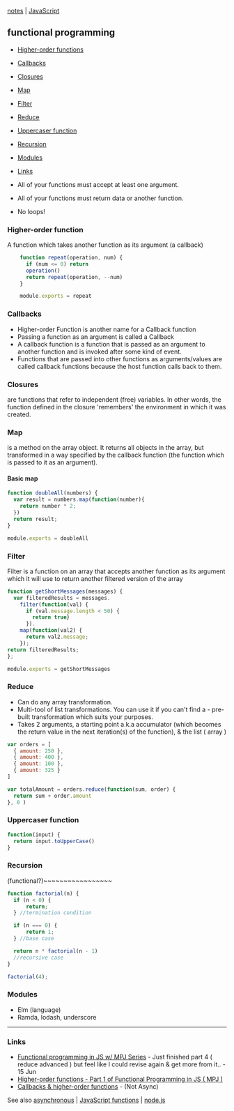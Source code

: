 [notes](index.md) | [JavaScript](javascript/index.md)

## functional programming
- [Higher-order functions](#higher-order-functions)
- [Callbacks](#callbacks)
- [Closures](#closures)
- [Map](#map)
- [Filter](#filter)
- [Reduce](#reduce)
- [Uppercaser function](#uppercaser-function)
- [Recursion](#recursion)
- [Modules](#modules)
- [Links](#links)


-  All of your functions must accept at least one argument.
-  All of your functions must return data or another function.
-  No loops!


### Higher-order function
A function which takes another function as its argument (a callback)

```javascript
    function repeat(operation, num) {
      if (num <= 0) return
      operation()
      return repeat(operation, --num)
    }

    module.exports = repeat
```

### Callbacks
- Higher-order Function is another name for a Callback function
- Passing a function as an argument is called a Callback
- A callback function is a function that is passed as an argument to another function and is invoked after some kind of event.
- Functions that are passed into other functions as arguments/values are called callback functions because the host function calls back to them.

### Closures
are functions that refer to independent (free) variables. In other words, the function defined in the closure 'remembers' the environment in which it was created.

### Map
is a method on the array object. It returns all objects in the array, but transformed in a way specified by the callback function (the function which is passed to it as an argument).

#### Basic map
```javascript
function doubleAll(numbers) {
  var result = numbers.map(function(number){
    return number * 2;
  })
  return result;
}

module.exports = doubleAll
```

### Filter
Filter is a function on an array that accepts another function as its argument which it will use to return another filtered version of the array

```javascript
function getShortMessages(messages) {
  var filteredResults = messages.
    filter(function(val) {
      if (val.message.length < 50) {
        return true}
      }).
    map(function(val2) {
      return val2.message;
    });
return filteredResults;  
};

module.exports = getShortMessages
```

### Reduce
- Can do any array transformation.
- Multi-tool of list transformations. You can use it if you can't find a - pre-built transformation which suits your purposes.
- Takes 2 arguments, a starting point a.k.a accumulator (which becomes the return value in the next iteration(s) of the function), & the list ( array )

```javascript
var orders = [
  { amount: 250 },
  { amount: 400 },
  { amount: 100 },
  { amount: 325 }
]

var totalAmount = orders.reduce(function(sum, order) {
  return sum + order.amount
}, 0 )
```

### Uppercaser function
```javascript
function(input) {
  return input.toUpperCase()
}
```

### Recursion
(functional?)~~~~~~~~~~~~~~~~~

```javascript
function factorial(n) {
  if (n < 0) {
      return;
  } //termination condition

  if (n === 0) {
      return 1;
  } //base case

  return n * factorial(n - 1)  
  //recursive case
}

factorial(4);
```

### Modules
- Elm (language)
- Ramda, lodash, underscore

---

### Links
- [Functional programming in JS w/ MPJ Series](https://www.youtube.com/playlist?list=PL0zVEGEvSaeEd9hlmCXrk5yUyqUag-n84) - Just finished part 4 ( reduce advanced ) but feel like I could revise again & get more from it..  - 15 Jun
- [Higher-order functions - Part 1 of Functional Programming in JS ( MPJ )](https://www.youtube.com/watch?v=BMUiFMZr7vk&list=PL0zVEGEvSaeEd9hlmCXrk5yUyqUag-n84)
- [Callbacks & higher-order functions](http://www.niluk.co/blog/post/callbacks-and-higher-order-functions-in-javascript) - (Not Async)

See also [asynchronous](async.md) | [JavaScript functions](javascript/functions.md) | [node.js](javascript/node.md)
